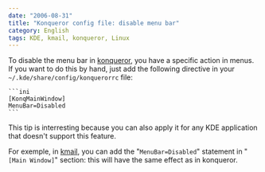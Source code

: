 ```yaml
---
date: "2006-08-31"
title: "Konqueror config file: disable menu bar"
category: English
tags: KDE, kmail, konqueror, Linux
---
```


To disable the menu bar in [konqueror](https://www.konqueror.org), you have a specific action in menus. If you want to do this by hand, just add the following directive in your `~/.kde/share/config/konquerorrc` file:

    ```ini
    [KonqMainWindow]
    MenuBar=Disabled
    ```

This tip is interresting because you can also apply it for any KDE application that doesn't support this feature.

For exemple, in [kmail](https://kmail.kde.org), you can add the "`MenuBar=Disabled`" statement in "`[Main Window]`" section: this will have the same effect as in konqueror.
